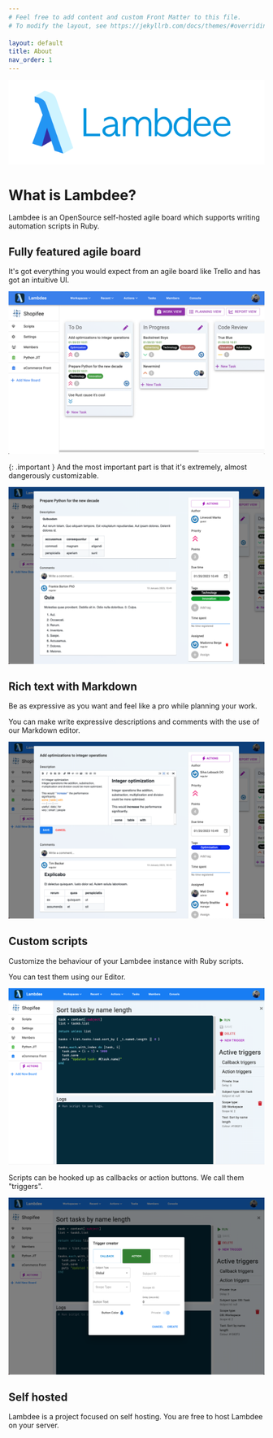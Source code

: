 ```yaml
---
# Feel free to add content and custom Front Matter to this file.
# To modify the layout, see https://jekyllrb.com/docs/themes/#overriding-theme-defaults

layout: default
title: About
nav_order: 1
---
```


![Logo](assets/images/logo-wide-light.png)

# What is Lambdee?

Lambdee is an OpenSource self-hosted
agile board which supports writing automation
scripts in Ruby.

## Fully featured agile board

It's got everything you would expect from an agile board
like Trello and has got an intuitive UI.

![Lambdee board](assets/images/index/lambdee-board.png)

{: .important }
And the most important part is that it's extremely,
almost dangerously customizable.

![Task](assets/images/index/lambdee-task.png)

## Rich text with Markdown

Be as expressive as you want
and feel like a pro while
planning your work.

You can make write expressive descriptions and comments
with the use of our Markdown editor.

![Markdown Editor](assets/images/index/lambdee-markdown.png)

## Custom scripts

Customize the behaviour of your Lambdee instance
with Ruby scripts.

You can test them using our Editor.

![Scripts](assets/images/index/lambdee-script-editor.png)

Scripts can be hooked up as callbacks
or action buttons. We call them "triggers".

![Script triggers](assets/images/index/script-trigger.png)

## Self hosted

Lambdee is a project focused on self hosting.
You are free to host Lambdee on your server.
